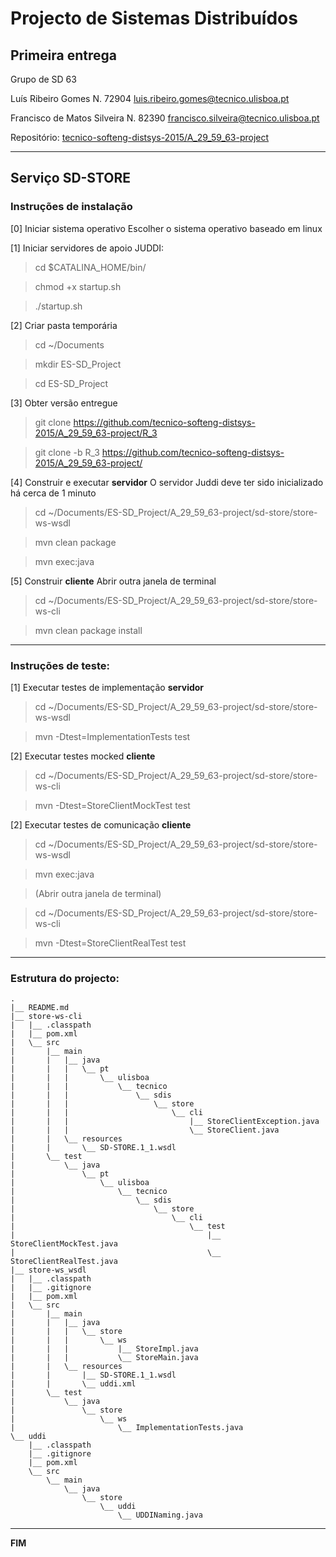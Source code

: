 # Projecto de Sistemas Distribuí­dos #

## Primeira entrega ##

Grupo de SD 63

Luís Ribeiro Gomes
    N. 72904
    luis.ribeiro.gomes@tecnico.ulisboa.pt
    
Francisco de Matos Silveira
    N. 82390
    francisco.silveira@tecnico.ulisboa.pt


Repositório:
[tecnico-softeng-distsys-2015/A_29_59_63-project](https://github.com/tecnico-softeng-distsys-2015/A_29_59_63-project/)


-------------------------------------------------------------------------------

## Serviço SD-STORE 

### Instruções de instalação 

[0] Iniciar sistema operativo
Escolher o sistema operativo baseado em linux


[1] Iniciar servidores de apoio
JUDDI:

> cd $CATALINA_HOME/bin/

> chmod +x startup.sh

> ./startup.sh


[2] Criar pasta temporária
> cd ~/Documents

> mkdir ES-SD_Project

> cd ES-SD_Project


[3] Obter versão entregue
> git clone https://github.com/tecnico-softeng-distsys-2015/A_29_59_63-project/R_3

> git clone -b R_3 https://github.com/tecnico-softeng-distsys-2015/A_29_59_63-project/


[4] Construir e executar **servidor**
O servidor Juddi deve ter sido inicializado há cerca de 1 minuto
> cd ~/Documents/ES-SD_Project/A_29_59_63-project/sd-store/store-ws-wsdl

> mvn clean package

> mvn exec:java


[5] Construir **cliente**
Abrir outra janela de terminal
> cd ~/Documents/ES-SD_Project/A_29_59_63-project/sd-store/store-ws-cli

> mvn clean package install


-------------------------------------------------------------------------------

### Instruções de teste: ###

[1] Executar testes de implementação **servidor**
> cd ~/Documents/ES-SD_Project/A_29_59_63-project/sd-store/store-ws-wsdl

> mvn -Dtest=ImplementationTests test

[2] Executar testes mocked **cliente**
> cd ~/Documents/ES-SD_Project/A_29_59_63-project/sd-store/store-ws-cli

> mvn -Dtest=StoreClientMockTest test

[2] Executar testes de comunicação **cliente**
> cd ~/Documents/ES-SD_Project/A_29_59_63-project/sd-store/store-ws-wsdl

> mvn exec:java

> (Abrir outra janela de terminal)

> cd ~/Documents/ES-SD_Project/A_29_59_63-project/sd-store/store-ws-cli

> mvn -Dtest=StoreClientRealTest test



-------------------------------------------------------------------------------

### Estrutura do projecto: ###

    .
    |__ README.md
    |__ store-ws-cli
    |   |__ .classpath
    |   |__ pom.xml
    |   \__ src
    |       |__ main
    |       |   |__ java
    |       |   |   \__ pt
    |       |   |       \__ ulisboa
    |       |   |           \__ tecnico
    |       |   |               \__ sdis
    |       |   |                   \__ store
    |       |   |                       \__ cli
    |       |   |                           |__ StoreClientException.java
    |       |   |                           \__ StoreClient.java
    |       |   \__ resources
    |       |       \__ SD-STORE.1_1.wsdl
    |       \__ test
    |           \__ java
    |               \__ pt
    |                   \__ ulisboa
    |                       \__ tecnico
    |                           \__ sdis
    |                               \__ store
    |                                   \__ cli
    |                                       \__ test
    |                                           |__ StoreClientMockTest.java
    |                                           \__ StoreClientRealTest.java
    |__ store-ws_wsdl
    |   |__ .classpath
    |   |__ .gitignore
    |   |__ pom.xml
    |   \__ src
    |       |__ main
    |       |   |__ java
    |       |   |   \__ store
    |       |   |       \__ ws
    |       |   |           |__ StoreImpl.java
    |       |   |           \__ StoreMain.java
    |       |   \__ resources
    |       |       |__ SD-STORE.1_1.wsdl
    |       |       \__ uddi.xml
    |       \__ test
    |           \__ java
    |               \__ store
    |                   \__ ws
    |                       \__ ImplementationTests.java
    \__ uddi
        |__ .classpath
        |__ .gitignore
        |__ pom.xml
        \__ src
            \__ main
                \__ java
                    \__ store
                        \__ uddi
                            \__ UDDINaming.java



-------------------------------------------------------------------------------
**FIM**
